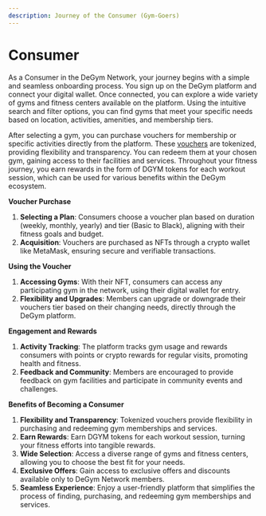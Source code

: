 ```yaml
---
description: Journey of the Consumer (Gym-Goers)
---
```


# Consumer

As a Consumer in the DeGym Network, your journey begins with a simple and seamless onboarding process. You sign up on the DeGym platform and connect your digital wallet. Once connected, you can explore a wide variety of gyms and fitness centers available on the platform. Using the intuitive search and filter options, you can find gyms that meet your specific needs based on location, activities, amenities, and membership tiers.

After selecting a gym, you can purchase vouchers for membership or specific activities directly from the platform. These [vouchers](nft-voucher.md) are tokenized, providing flexibility and transparency. You can redeem them at your chosen gym, gaining access to their facilities and services. Throughout your fitness journey, you earn rewards in the form of DGYM tokens for each workout session, which can be used for various benefits within the DeGym ecosystem.

**Voucher Purchase**

1. **Selecting a Plan**: Consumers choose a voucher plan based on duration (weekly, monthly, yearly) and tier (Basic to Black), aligning with their fitness goals and budget.
2. **Acquisition**: Vouchers are purchased as NFTs through a crypto wallet like MetaMask, ensuring secure and verifiable transactions.

**Using the Voucher**

1. **Accessing Gyms**: With their NFT, consumers can access any participating gym in the network, using their digital wallet for entry.
2. **Flexibility and Upgrades**: Members can upgrade or downgrade their vouchers tier based on their changing needs, directly through the DeGym platform.

**Engagement and Rewards**

1. **Activity Tracking**: The platform tracks gym usage and rewards consumers with points or crypto rewards for regular visits, promoting health and fitness.
2. **Feedback and Community**: Members are encouraged to provide feedback on gym facilities and participate in community events and challenges.

**Benefits of Becoming a Consumer**

1. **Flexibility and Transparency**: Tokenized vouchers provide flexibility in purchasing and redeeming gym memberships and services.
2. **Earn Rewards**: Earn DGYM tokens for each workout session, turning your fitness efforts into tangible rewards.
3. **Wide Selection**: Access a diverse range of gyms and fitness centers, allowing you to choose the best fit for your needs.
4. **Exclusive Offers**: Gain access to exclusive offers and discounts available only to DeGym Network members.
5. **Seamless Experience**: Enjoy a user-friendly platform that simplifies the process of finding, purchasing, and redeeming gym memberships and services.
